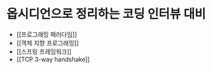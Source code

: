 # 옵시디언으로 정리하는 코딩 인터뷰 대비

- [[프로그래밍 패러다임]]
- [[객체 지향 프로그래밍]]
- [[스프링 프레임워크]]
- [[TCP 3-way handshake]]
